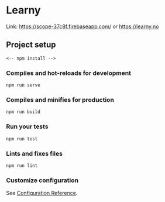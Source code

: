 # Learny

Link: https://scope-37c8f.firebaseapp.com/ or https://learny.no

## Project setup
```
<-- npm install -->
```

### Compiles and hot-reloads for development
```
npm run serve
```

### Compiles and minifies for production
```
npm run build
```

### Run your tests
```
npm run test
```

### Lints and fixes files
```
npm run lint
```

### Customize configuration
See [Configuration Reference](https://cli.vuejs.org/config/).
